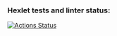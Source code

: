 ### Hexlet tests and linter status:
[![Actions Status](https://github.com/ViktorSitnikov97/java-project-78/actions/workflows/hexlet-check.yml/badge.svg)](https://github.com/ViktorSitnikov97/java-project-78/actions)